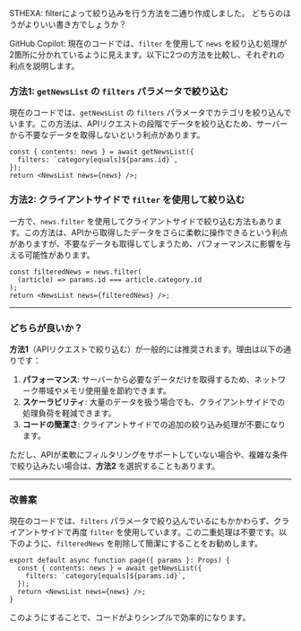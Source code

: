 STHEXA: filterによって絞り込みを行う方法を二通り作成しました。
どちらのほうがよりいい書き方でしょうか？

GitHub Copilot: 現在のコードでは、`filter` を使用して `news` を絞り込む処理が2箇所に分かれているように見えます。以下に2つの方法を比較し、それぞれの利点を説明します。

### 方法1: `getNewsList` の `filters` パラメータで絞り込む
現在のコードでは、`getNewsList` の `filters` パラメータでカテゴリを絞り込んでいます。この方法は、APIリクエストの段階でデータを絞り込むため、サーバーから不要なデータを取得しないという利点があります。

```tsx
const { contents: news } = await getNewsList({
  filters: `category[equals]${params.id}`,
});
return <NewsList news={news} />;
```

### 方法2: クライアントサイドで `filter` を使用して絞り込む
一方で、`news.filter` を使用してクライアントサイドで絞り込む方法もあります。この方法は、APIから取得したデータをさらに柔軟に操作できるという利点がありますが、不要なデータも取得してしまうため、パフォーマンスに影響を与える可能性があります。

```tsx
const filteredNews = news.filter(
  (article) => params.id === article.category.id
);
return <NewsList news={filteredNews} />;
```

---

### どちらが良いか？
**方法1**（APIリクエストで絞り込む）が一般的には推奨されます。理由は以下の通りです：

1. **パフォーマンス**: サーバーから必要なデータだけを取得するため、ネットワーク帯域やメモリ使用量を節約できます。
2. **スケーラビリティ**: 大量のデータを扱う場合でも、クライアントサイドでの処理負荷を軽減できます。
3. **コードの簡潔さ**: クライアントサイドでの追加の絞り込み処理が不要になります。

ただし、APIが柔軟にフィルタリングをサポートしていない場合や、複雑な条件で絞り込みたい場合は、**方法2** を選択することもあります。

---

### 改善案
現在のコードでは、`filters` パラメータで絞り込んでいるにもかかわらず、クライアントサイドで再度 `filter` を使用しています。この二重処理は不要です。以下のように、`filteredNews` を削除して簡潔にすることをお勧めします。

```tsx
export default async function page({ params }: Props) {
  const { contents: news } = await getNewsList({
    filters: `category[equals]${params.id}`,
  });
  return <NewsList news={news} />;
}
```

このようにすることで、コードがよりシンプルで効率的になります。
